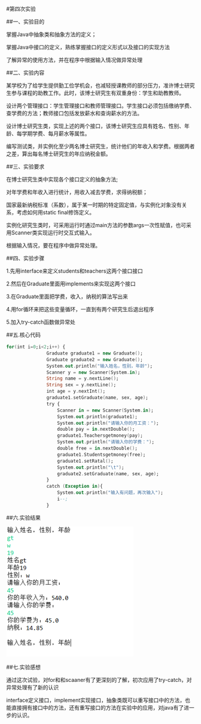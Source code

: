 #第四次实验

##一、实验目的

掌握Java中抽象类和抽象方法的定义；

掌握Java中接口的定义，熟练掌握接口的定义形式以及接口的实现方法

了解异常的使用方法，并在程序中根据输入情况做异常处理

##二、实验内容

某学校为了给学生提供勤工俭学机会，也减轻授课教师的部分压力，准许博士研究生参与课程的助教工作。此时，该博士研究生有双重身份：学生和助教教师。

设计两个管理接口：学生管理接口和教师管理接口。学生接口必须包括缴纳学费、查学费的方法；教师接口包括发放薪水和查询薪水的方法。

设计博士研究生类，实现上述的两个接口，该博士研究生应具有姓名、性别、年龄、每学期学费、每月薪水等属性。

编写测试类，并实例化至少两名博士研究生，统计他们的年收入和学费。根据两者之差，算出每名博士研究生的年应纳税金额。

##三、实验要求

在博士研究生类中实现各个接口定义的抽象方法;

对年学费和年收入进行统计，用收入减去学费，求得纳税额；

国家最新纳税标准（系数），属于某一时期的特定固定值，与实例化对象没有关系，考虑如何用static final修饰定义。

实例化研究生类时，可采用运行时通过main方法的参数args一次性赋值，也可采用Scanner类实现运行时交互式输入。

根据输入情况，要在程序中做异常处理。

##四、实验步骤

1.先用interface来定义students和teachers这两个接口接口

2.然后在Graduate里面用implements来实现这两个接口

3.在Graduate里面把学费，收入，纳税的算法写出来

4.用for循环来把这些变量循环，一直到有两个研究生后退出程序

5.加入try-catch函数做异常处

##五.核心代码
 ```a
 for(int i=0;i<2;i++) {
	            Graduate graduate1 = new Graduate();
	            Graduate graduate2 = new Graduate();
	            System.out.println("输入姓名，性别，年龄");
	            Scanner y = new Scanner(System.in);
	            String name = y.nextLine();
	            String sex = y.nextLine();
	            int age = y.nextInt();
	            graduate1.setGraduate(name, sex, age);
	            try {
	                Scanner in = new Scanner(System.in);
	                System.out.println(graduate1);
	                System.out.println("请输入你的月工资：");
	                double pay = in.nextDouble();
	                graduate1.Teachersgetmoney(pay);
	                System.out.println("请输入你的学费：");
	                double free = in.nextDouble();
	                graduate1.Studentsgetmoney(free);
	                graduate1.setRatal();
	                System.out.println("\t");
	                graduate2.setGraduate(name, sex, age);
	            }
	            catch (Exception in){
	                System.out.println("输入有问题，再次输入");
	                i--;
	            }
```
##六.实验结果

![a](https://github.com/gengtong-191/shiyansi/blob/main/62d39ffebc90e518a8ece1506b025af.png)

##七.实验感想

通过这次试验，对for和和scaaner有了更深刻的了解，初次应用了try-catch，对异常处理有了新的认识

interface定义接口，implement实现接口，抽象类既可以重写接口中的方法，也能直接拥有接口中的方法，还有重写接口的方法在实验中的应用，对java有了进一步的认识。
